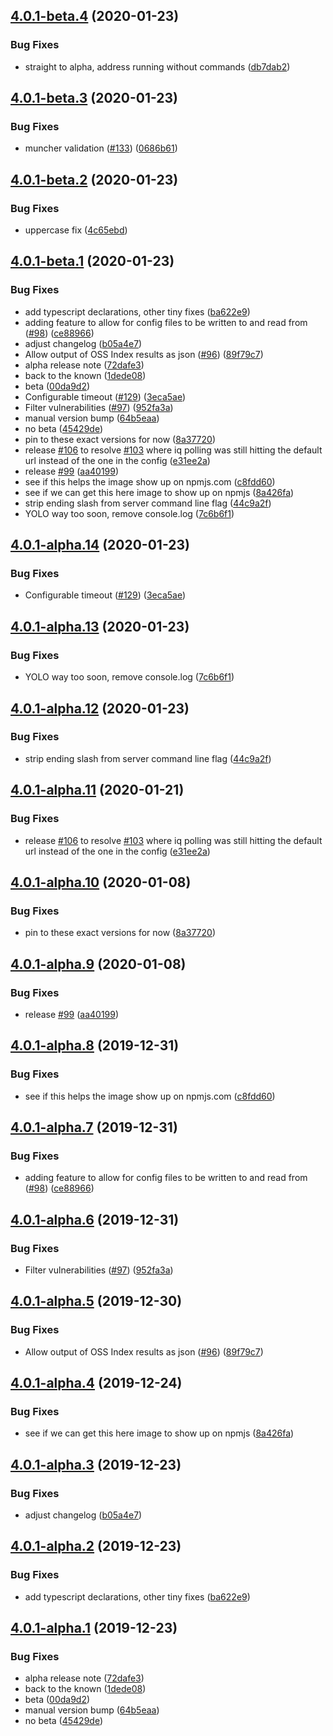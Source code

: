## [4.0.1-beta.4](https://github.com/sonatype-nexus-community/auditjs/compare/v4.0.1-beta.3...v4.0.1-beta.4) (2020-01-23)


### Bug Fixes

* straight to alpha, address running without commands ([db7dab2](https://github.com/sonatype-nexus-community/auditjs/commit/db7dab245dd89616af44a3e5246b774db27963bf))

## [4.0.1-beta.3](https://github.com/sonatype-nexus-community/auditjs/compare/v4.0.1-beta.2...v4.0.1-beta.3) (2020-01-23)


### Bug Fixes

* muncher validation ([#133](https://github.com/sonatype-nexus-community/auditjs/issues/133)) ([0686b61](https://github.com/sonatype-nexus-community/auditjs/commit/0686b6100f34a29e00476b314b295029e02f9fe9))

## [4.0.1-beta.2](https://github.com/sonatype-nexus-community/auditjs/compare/v4.0.1-beta.1...v4.0.1-beta.2) (2020-01-23)


### Bug Fixes

* uppercase fix ([4c65ebd](https://github.com/sonatype-nexus-community/auditjs/commit/4c65ebd08ed90837d48998d6e9ce05fbeb630ece))

## [4.0.1-beta.1](https://github.com/sonatype-nexus-community/auditjs/compare/v4.0.0...v4.0.1-beta.1) (2020-01-23)


### Bug Fixes

* add typescript declarations, other tiny fixes ([ba622e9](https://github.com/sonatype-nexus-community/auditjs/commit/ba622e9419e25ca06a9d4a6c7ed1cdaed6a9a035))
* adding feature to allow for config files to be written to and read from ([#98](https://github.com/sonatype-nexus-community/auditjs/issues/98)) ([ce88966](https://github.com/sonatype-nexus-community/auditjs/commit/ce8896624f4c4cb05f9017f8904cf2ceba77eea7))
* adjust changelog ([b05a4e7](https://github.com/sonatype-nexus-community/auditjs/commit/b05a4e74a06ddcc19ccc774c39a66cb2d9eb3211))
* Allow output of OSS Index results as json ([#96](https://github.com/sonatype-nexus-community/auditjs/issues/96)) ([89f79c7](https://github.com/sonatype-nexus-community/auditjs/commit/89f79c75014bf5355f458f390be53e15efe706f4))
* alpha release note ([72dafe3](https://github.com/sonatype-nexus-community/auditjs/commit/72dafe30c9fcf8f49d7105de3c6059a74f03b0ab))
* back to the known ([1dede08](https://github.com/sonatype-nexus-community/auditjs/commit/1dede08551af517d018f1fb83a9ba8e053b9030e))
* beta ([00da9d2](https://github.com/sonatype-nexus-community/auditjs/commit/00da9d2b3c720fce600d21bec8d3b98fdf2c8341))
* Configurable timeout ([#129](https://github.com/sonatype-nexus-community/auditjs/issues/129)) ([3eca5ae](https://github.com/sonatype-nexus-community/auditjs/commit/3eca5ae1d71e554e6002914b6c636bc25d6d4d37))
* Filter vulnerabilities ([#97](https://github.com/sonatype-nexus-community/auditjs/issues/97)) ([952fa3a](https://github.com/sonatype-nexus-community/auditjs/commit/952fa3a2a01e28efe9aa3c04ab098069ae59f932))
* manual version bump ([64b5eaa](https://github.com/sonatype-nexus-community/auditjs/commit/64b5eaa13616add6660982f75f56ff7db06ab1dd))
* no beta ([45429de](https://github.com/sonatype-nexus-community/auditjs/commit/45429def7c7747e4f857f260c1d75bbb327e1258))
* pin to these exact versions for now ([8a37720](https://github.com/sonatype-nexus-community/auditjs/commit/8a377201ffdddb2456c2e715a90ebdb1838a3a5a))
* release [#106](https://github.com/sonatype-nexus-community/auditjs/issues/106) to resolve [#103](https://github.com/sonatype-nexus-community/auditjs/issues/103) where iq polling was still hitting the default url instead of the one in the config ([e31ee2a](https://github.com/sonatype-nexus-community/auditjs/commit/e31ee2ac507c0bf97d31d7263610ff8a9ded2d66))
* release [#99](https://github.com/sonatype-nexus-community/auditjs/issues/99) ([aa40199](https://github.com/sonatype-nexus-community/auditjs/commit/aa4019949b35dedf73c0eef09599ce8f9254066b))
* see if this helps the image show up on npmjs.com ([c8fdd60](https://github.com/sonatype-nexus-community/auditjs/commit/c8fdd603ed756c485e247f7f8f45883deb6950c2))
* see if we can get this here image to show up on npmjs ([8a426fa](https://github.com/sonatype-nexus-community/auditjs/commit/8a426fa5a896a0d8bd68277d93947c7280a9da0a))
* strip ending slash from server command line flag ([44c9a2f](https://github.com/sonatype-nexus-community/auditjs/commit/44c9a2fad9f77b4f3af9aa405c101c3bfa8f2a39))
* YOLO way too soon, remove console.log ([7c6b6f1](https://github.com/sonatype-nexus-community/auditjs/commit/7c6b6f142ec6eb82a87cc6a3e438831953348177))

## [4.0.1-alpha.14](https://github.com/sonatype-nexus-community/auditjs/compare/v4.0.1-alpha.13...v4.0.1-alpha.14) (2020-01-23)


### Bug Fixes

* Configurable timeout ([#129](https://github.com/sonatype-nexus-community/auditjs/issues/129)) ([3eca5ae](https://github.com/sonatype-nexus-community/auditjs/commit/3eca5ae1d71e554e6002914b6c636bc25d6d4d37))

## [4.0.1-alpha.13](https://github.com/sonatype-nexus-community/auditjs/compare/v4.0.1-alpha.12...v4.0.1-alpha.13) (2020-01-23)


### Bug Fixes

* YOLO way too soon, remove console.log ([7c6b6f1](https://github.com/sonatype-nexus-community/auditjs/commit/7c6b6f142ec6eb82a87cc6a3e438831953348177))

## [4.0.1-alpha.12](https://github.com/sonatype-nexus-community/auditjs/compare/v4.0.1-alpha.11...v4.0.1-alpha.12) (2020-01-23)


### Bug Fixes

* strip ending slash from server command line flag ([44c9a2f](https://github.com/sonatype-nexus-community/auditjs/commit/44c9a2fad9f77b4f3af9aa405c101c3bfa8f2a39))

## [4.0.1-alpha.11](https://github.com/sonatype-nexus-community/auditjs/compare/v4.0.1-alpha.10...v4.0.1-alpha.11) (2020-01-21)


### Bug Fixes

* release [#106](https://github.com/sonatype-nexus-community/auditjs/issues/106) to resolve [#103](https://github.com/sonatype-nexus-community/auditjs/issues/103) where iq polling was still hitting the default url instead of the one in the config ([e31ee2a](https://github.com/sonatype-nexus-community/auditjs/commit/e31ee2ac507c0bf97d31d7263610ff8a9ded2d66))

## [4.0.1-alpha.10](https://github.com/sonatype-nexus-community/auditjs/compare/v4.0.1-alpha.9...v4.0.1-alpha.10) (2020-01-08)


### Bug Fixes

* pin to these exact versions for now ([8a37720](https://github.com/sonatype-nexus-community/auditjs/commit/8a377201ffdddb2456c2e715a90ebdb1838a3a5a))

## [4.0.1-alpha.9](https://github.com/sonatype-nexus-community/auditjs/compare/v4.0.1-alpha.8...v4.0.1-alpha.9) (2020-01-08)


### Bug Fixes

* release [#99](https://github.com/sonatype-nexus-community/auditjs/issues/99) ([aa40199](https://github.com/sonatype-nexus-community/auditjs/commit/aa4019949b35dedf73c0eef09599ce8f9254066b))

## [4.0.1-alpha.8](https://github.com/sonatype-nexus-community/auditjs/compare/v4.0.1-alpha.7...v4.0.1-alpha.8) (2019-12-31)


### Bug Fixes

* see if this helps the image show up on npmjs.com ([c8fdd60](https://github.com/sonatype-nexus-community/auditjs/commit/c8fdd603ed756c485e247f7f8f45883deb6950c2))

## [4.0.1-alpha.7](https://github.com/sonatype-nexus-community/auditjs/compare/v4.0.1-alpha.6...v4.0.1-alpha.7) (2019-12-31)


### Bug Fixes

* adding feature to allow for config files to be written to and read from ([#98](https://github.com/sonatype-nexus-community/auditjs/issues/98)) ([ce88966](https://github.com/sonatype-nexus-community/auditjs/commit/ce8896624f4c4cb05f9017f8904cf2ceba77eea7))

## [4.0.1-alpha.6](https://github.com/sonatype-nexus-community/auditjs/compare/v4.0.1-alpha.5...v4.0.1-alpha.6) (2019-12-31)


### Bug Fixes

* Filter vulnerabilities ([#97](https://github.com/sonatype-nexus-community/auditjs/issues/97)) ([952fa3a](https://github.com/sonatype-nexus-community/auditjs/commit/952fa3a2a01e28efe9aa3c04ab098069ae59f932))

## [4.0.1-alpha.5](https://github.com/sonatype-nexus-community/auditjs/compare/v4.0.1-alpha.4...v4.0.1-alpha.5) (2019-12-30)


### Bug Fixes

* Allow output of OSS Index results as json ([#96](https://github.com/sonatype-nexus-community/auditjs/issues/96)) ([89f79c7](https://github.com/sonatype-nexus-community/auditjs/commit/89f79c75014bf5355f458f390be53e15efe706f4))

## [4.0.1-alpha.4](https://github.com/sonatype-nexus-community/auditjs/compare/v4.0.1-alpha.3...v4.0.1-alpha.4) (2019-12-24)


### Bug Fixes

* see if we can get this here image to show up on npmjs ([8a426fa](https://github.com/sonatype-nexus-community/auditjs/commit/8a426fa5a896a0d8bd68277d93947c7280a9da0a))

## [4.0.1-alpha.3](https://github.com/sonatype-nexus-community/auditjs/compare/v4.0.1-alpha.2...v4.0.1-alpha.3) (2019-12-23)


### Bug Fixes

* adjust changelog ([b05a4e7](https://github.com/sonatype-nexus-community/auditjs/commit/b05a4e74a06ddcc19ccc774c39a66cb2d9eb3211))

## [4.0.1-alpha.2](https://github.com/sonatype-nexus-community/auditjs/compare/v4.0.1-alpha.1...v4.0.1-alpha.2) (2019-12-23)


### Bug Fixes

* add typescript declarations, other tiny fixes ([ba622e9](https://github.com/sonatype-nexus-community/auditjs/commit/ba622e9419e25ca06a9d4a6c7ed1cdaed6a9a035))

## [4.0.1-alpha.1](https://github.com/sonatype-nexus-community/auditjs/compare/v4.0.0...v4.0.1-alpha.1) (2019-12-23)


### Bug Fixes

* alpha release note ([72dafe3](https://github.com/sonatype-nexus-community/auditjs/commit/72dafe30c9fcf8f49d7105de3c6059a74f03b0ab))
* back to the known ([1dede08](https://github.com/sonatype-nexus-community/auditjs/commit/1dede08551af517d018f1fb83a9ba8e053b9030e))
* beta ([00da9d2](https://github.com/sonatype-nexus-community/auditjs/commit/00da9d2b3c720fce600d21bec8d3b98fdf2c8341))
* manual version bump ([64b5eaa](https://github.com/sonatype-nexus-community/auditjs/commit/64b5eaa13616add6660982f75f56ff7db06ab1dd))
* no beta ([45429de](https://github.com/sonatype-nexus-community/auditjs/commit/45429def7c7747e4f857f260c1d75bbb327e1258))
